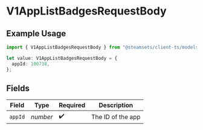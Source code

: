 # V1AppListBadgesRequestBody

## Example Usage

```typescript
import { V1AppListBadgesRequestBody } from "@steamsets/client-ts/models/components";

let value: V1AppListBadgesRequestBody = {
  appId: 100738,
};
```

## Fields

| Field              | Type               | Required           | Description        |
| ------------------ | ------------------ | ------------------ | ------------------ |
| `appId`            | *number*           | :heavy_check_mark: | The ID of the app  |